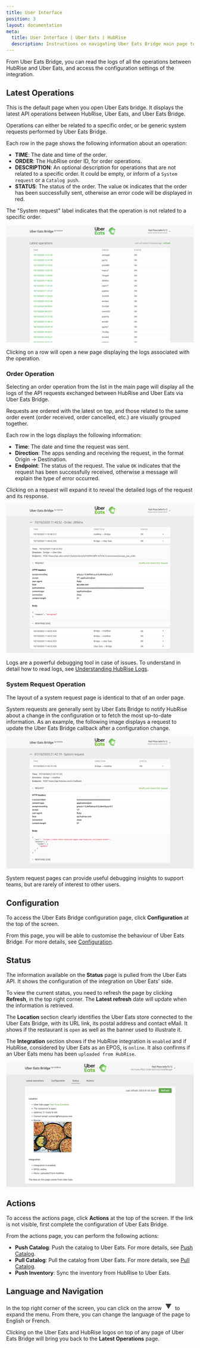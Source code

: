 ```yaml
---
title: User Interface
position: 3
layout: documentation
meta:
  title: User Interface | Uber Eats | HubRise
  description: Instructions on navigating Uber Eats Bridge main page to access information about the orders and customise the behaviour of the bridge. Synchronise your data.
---
```


From Uber Eats Bridge, you can read the logs of all the operations between HubRise and Uber Eats, and access the configuration settings of the integration.

## Latest Operations

This is the default page when you open Uber Eats bridge. It displays the latest API operations between HubRise, Uber Eats, and Uber Eats Bridge.

Operations can either be related to a specific order, or be generic system requests performed by Uber Eats Bridge.

Each row in the page shows the following information about an operation:

- **TIME**: The date and time of the order.
- **ORDER**: The HubRise order ID, for order operations.
- **DESCRIPTION**: An optional description for operations that are not related to a specific order. It could be empty, or inform of a `System request` or a `Catalog push`.
- **STATUS**: The status of the order. The value `OK` indicates that the order has been successfully sent, otherwise an error code will be displayed in red.

The "System request" label indicates that the operation is not related to a specific order.

![Operations page of Uber Eats Bridge developed by HubRise](../images/003-en-main-page.png)

Clicking on a row will open a new page displaying the logs associated with the operation.

### Order Operation

Selecting an order operation from the list in the main page will display all the logs of the API requests exchanged between HubRise and Uber Eats via Uber Eats Bridge.

Requests are ordered with the latest on top, and those related to the same order event (order received, order cancelled, etc.) are visually grouped together.

Each row in the logs displays the following information:

- **Time**: The date and time the request was sent.
- **Direction**: The apps sending and receiving the request, in the format Origin → Destination.
- **Endpoint**: The status of the request. The value `OK` indicates that the request has been successfully received, otherwise a message will explain the type of error occurred.

Clicking on a request will expand it to reveal the detailed logs of the request and its response.

![Order logs page on Uber Eats Bridge](../images/004-en-order-logs.png)

Logs are a powerful debugging tool in case of issues. To understand in detail how to read logs, see [Understanding HubRise Logs](/docs/hubrise-logs/).

### System Request Operation

The layout of a system request page is identical to that of an order page.

System requests are generally sent by Uber Eats Bridge to notify HubRise about a change in the configuration or to fetch the most up-to-date information. As an example, the following image displays a request to update the Uber Eats Bridge callback after a configuration change.

![System request page on Uber Eats Bridge](../images/005-en-system-request.png)

System request pages can provide useful debugging insights to support teams, but are rarely of interest to other users.

## Configuration

To access the Uber Eats Bridge configuration page, click **Configuration** at the top of the screen.

From this page, you will be able to customise the behaviour of Uber Eats Bridge. For more details, see [Configuration](/apps/uber-eats/configuration).

## Status

The information available on the **Status** page is pulled from the Uber Eats API. It shows the configuration of the integration on Uber Eats' side. 

To view the current status, you need to refresh the page by clicking **Refresh**, in the top right corner. The **Latest refresh** date will update when the information is retrieved. 

The **Location** section clearly identifies the Uber Eats store connected to the Uber Eats Bridge, with its URL link, its postal address and contact eMail. It shows if the restaurant is `open` as well as the banner used to illustrate it.

The **Integration** section shows if the HubRise integration is `enabled` and if HubRise, considered by Uber Eats as an EPOS, is `online`. It also confirms if an Uber Eats menu has been `uploaded from HubRise`. 

![System request page on Uber Eats Bridge](../images/026-en-2x-uber-eats-status-page.png)

## Actions

To access the actions page, click **Actions** at the top of the screen. If the link is not visible, first complete the configuration of Uber Eats Bridge.

From the actions page, you can perform the following actions:

- **Push Catalog**: Push the catalog to Uber Eats. For more details, see [Push Catalog](/apps/uber-eats/push-catalog).
- **Pull Catalog**: Pull the catalog from Uber Eats. For more details, see [Pull Catalog](/apps/uber-eats/pull-catalog).
- **Push Inventory**: Sync the inventory from HubRise to Uber Eats.

## Language and Navigation

In the top right corner of the screen, you can click on the arrow <InlineImage width="20" height="20">![Arrow icon](../images/arrow-icon.jpg)</InlineImage> to expand the menu. From there, you can change the language of the page to English or French.

Clicking on the Uber Eats and HubRise logos on top of any page of Uber Eats Bridge will bring you back to the **Latest Operations** page.
